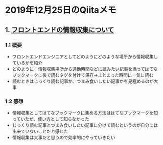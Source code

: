 # 2019年12月25日のQiitaメモ

## 1. [フロントエンドの情報収集について](https://qiita.com/toshi-toma/items/cd3cfc40f1dcebfb88c9)

### 1.1 概要

- フロントエンドエンジニアとしてどのようにどのような場所から情報収集しているかを紹介
- どのように：情報収集場所から通勤時間などに読みたい記事を漁ってはてなブックマークに後で読むタグを付けて保存→まとまった時間に一気に読む
- 読むときはじっくり読む記事か、つまみ食いしたい記事かを見極めるのが大事

### 1.2 感想

- 情報収集としてはてなブックマークに集める方法ははてなブックマークを知っていたが、使い方として知らなかった
- じっくり読む記事とつまみ食いしたい記事に分けて読むというのが自分には出来ていないことだと感じた
- 情報収集は大事だと思うので効率的にやっていきたい

